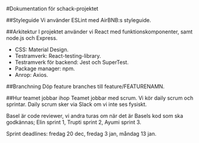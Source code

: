 
#Dokumentation för schack-projektet

##Styleguide
Vi använder ESLint med AirBNB:s styleguide.

##Arkitektur
I projektet använder vi React med funktionskomponenter, samt node.js och Express.
 - CSS: Material Design.
 - Testramverk: React-testing-library.
 - Testramverk för backend: Jest och SuperTest.
 - Package manager: npm. 
 - Anrop: Axios.

##Branchning
Döp feature branches till feature/FEATURENAMN.

##Hur teamet jobbar ihop
Teamet jobbar med scrum. Vi kör daily scrum och sprintar. Daily scrum sker via Slack om vi inte ses fysiskt.

Basel är code reviewer, vi andra turas om när det är Basels kod som ska godkännas; Elin sprint 1, Trupti sprint 2, Ayumi sprint 3.

Sprint deadlines: fredag 20 dec, fredag 3 jan, måndag 13 jan.
